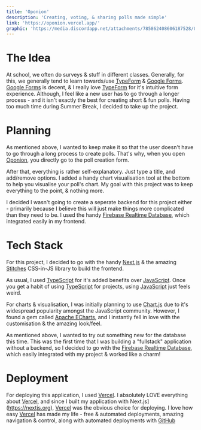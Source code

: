 ```yaml
---
title: 'Oponion'
description: 'Creating, voting, & sharing polls made simple'
link: 'https://oponion.vercel.app/'
graphic: 'https://media.discordapp.net/attachments/785862408606187528/891567829340549160/Oponion.png'
---
```


# The Idea

At school, we often do surveys & stuff in different classes. Generally, for this, we generally tend to learn towards/use [TypeForm](https://typeform.com) & [Google Forms](https://forms.google.com). [Google Forms](https://forms.google.com) is decent, & I really love [TypeForm](https://typeform.com) for it's intuitive form experience. Although, I feel like a new user has to go through a longer process - and it isn't exactly the best for creating short & fun polls. Having too much time during Summer Break, I decided to take up the project.

# Planning 

As mentioned above, I wanted to keep make it so that the user doesn't have to go through a long process to create polls. That's why, when you open [Oponion](https://oponion.vercel.app), you directly go to the poll creation form. 

After that, everything is rather self-explanatory. Just type a title, and add/remove options. I added a handy chart visualisation tool at the bottom to help you visualise your poll's chart. My goal with this project was to keep everything to the point, & nothing more.

I decided I wasn't going to create a seperate backend for this project either - primarily because I believe this will just make things more complicated than they need to be. I used the handy [Firebase Realtime Database](https://firebase.google.com/products/realtime-database), which integrated easily in my frontend.

# Tech Stack

For this project, I decided to go with the handy [Next.js](https://nextjs.org) & the amazing [Stitches](https://stitches.dev) CSS-in-JS library to build the frontend. 

As usual, I used [TypeScript](https://typescriptlang.org) for it's added benefits over [JavaScript](https://developer.mozilla.org/en-US/docs/Web/JavaScript). Once you get a habit of using [TypeScript](https://typescriptlang.org) for projects, using [JavaScript](https://developer.mozilla.org/en-US/docs/Web/JavaScript) just feels weird.

For charts & visualisation, I was initially planning to use [Chart.js](https://chartjs.org) due to it's widespread popularity amongst the JavaScript community. However, I found a gem called [Apache ECharts](https://echarts.apache.org/), and I instantly fell in love with the customisation & the amazing look/feel.

As mentioned above, I wanted to try out something new for the database this time. This was the first time that I was building a "fullstack" application without a backend, so I decided to go with the [Firebase Realtime Database](https://firebase.google.com/products/realtime-database), which easily integrated with my project & worked like a charm!

# Deployment 

For deploying this application, I used [Vercel](https://vercel.com). I absolutely LOVE everything about [Vercel](https://vercel.com), and since I built my application with Next.js](https://nextjs.org), [Vercel](https://vercel.com) was the obvious choice for deploying. I love how easy [Vercel](https://vercel.com) has made my life - free & automated deployments, amazing navigation & control, along with automated deployments with [GitHub](https://github.com) 
